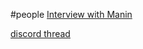 #people 
[Interview with Manin](https://golem.ph.utexas.edu/category/2009/11/interview_with_manin.html#c062421)

[discord thread](https://discord.com/channels/1060216554819690586/1062090919484067843) 

